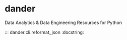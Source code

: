 # dander

Data Analytics & Data Engineering Resources for Python


::: dander.cli.reformat_json
    :docstring:

